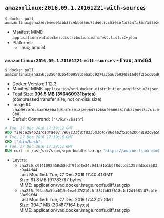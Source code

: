 ## `amazonlinux:2016.09.1.20161221-with-sources`

```console
$ docker pull amazonlinux@sha256:04ed035bb57c9bbb556c72d46c1cc53030f1d724fa864f3550248b50077be9a9
```

-	Manifest MIME: `application/vnd.docker.distribution.manifest.list.v2+json`
-	Platforms:
	-	linux; amd64

### `amazonlinux:2016.09.1.20161221-with-sources` - linux; amd64

```console
$ docker pull amazonlinux@sha256:5356402b54b095933ebabc9270a35a636924d816d0f215cc05d00d6eff479449
```

-	Docker Version: 1.12.3
-	Manifest MIME: `application/vnd.docker.distribution.manifest.v2+json`
-	Total Size: **396.5 MB (396460931 bytes)**  
	(compressed transfer size, not on-disk size)
-	Image ID: `sha256:bfdc5abf680bafd7bafe5012220e84712b80f0666287f4b279691747c1a68b81`
-	Default Command: `["\/bin\/bash"]`

```dockerfile
# Tue, 27 Dec 2016 17:39:12 GMT
ADD file:e294b217c1dfae0777e67c33c8cf8235d3c4c786dae2f51da2b648192c9e59d4 in / 
# Tue, 27 Dec 2016 17:39:16 GMT
CMD ["/bin/bash"]
# Tue, 27 Dec 2016 17:39:52 GMT
RUN curl -o /usr/src/srpm/srpm-bundle.tar.gz "https://amazon-linux-docker-sources.s3-accelerate.amazonaws.com/srpm-bundle.tar.gz?versionId=IGTZ.Uzl4n4Vmg1z88gcQ0zKpHdgEUIW"  && echo "83e8a2a80e6607e89dc2a7848ccd1e5487970267bd95eb96512c706307092328 /usr/src/srpm/srpm-bundle.tar.gz" | sha256sum -c -
```

-	Layers:
	-	`sha256:c9141092a50d58edf9fbf8e34c941a81b1b6f8dccd312534d3cd5503c9a44d44`  
		Last Modified: Tue, 27 Dec 2016 17:40:41 GMT  
		Size: 91.8 MB (91783767 bytes)  
		MIME: application/vnd.docker.image.rootfs.diff.tar.gzip
	-	`sha256:f99aa5a5ba4015e1ea0d7d210c6f3877b635618c4df2d1681107cbfe88e59fd4`  
		Last Modified: Tue, 27 Dec 2016 17:42:07 GMT  
		Size: 304.7 MB (304677164 bytes)  
		MIME: application/vnd.docker.image.rootfs.diff.tar.gzip
